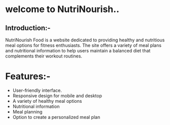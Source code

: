 # welcome to NutriNourish..

## Introduction:-

NutriNourish Food is a website dedicated to providing healthy and nutritious meal options for fitness enthusiasts. The site offers a variety of meal plans and nutritional information to help users maintain a balanced diet that complements their workout routines.

# Features:-

- User-friendly interface.
- Responsive design for mobile and desktop
 - A variety of healthy meal options
- Nutritional information 
 - Meal planning 
- Option to create a personalized meal plan